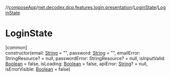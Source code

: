 //[composeApp](../../../index.md)/[net.decodex.dcp.features.login.presentation](../index.md)/[LoginState](index.md)/[LoginState](-login-state.md)

# LoginState

[common]\
constructor(email: [String](https://kotlinlang.org/api/latest/jvm/stdlib/kotlin/-string/index.html) = &quot;&quot;, password: [String](https://kotlinlang.org/api/latest/jvm/stdlib/kotlin/-string/index.html) = &quot;&quot;, emailError: StringResource? = null, passwordError: StringResource? = null, isInputValid: [Boolean](https://kotlinlang.org/api/latest/jvm/stdlib/kotlin/-boolean/index.html) = false, isLoading: [Boolean](https://kotlinlang.org/api/latest/jvm/stdlib/kotlin/-boolean/index.html) = false, apiError: [String](https://kotlinlang.org/api/latest/jvm/stdlib/kotlin/-string/index.html)? = null, isErrorVisible: [Boolean](https://kotlinlang.org/api/latest/jvm/stdlib/kotlin/-boolean/index.html) = false)
